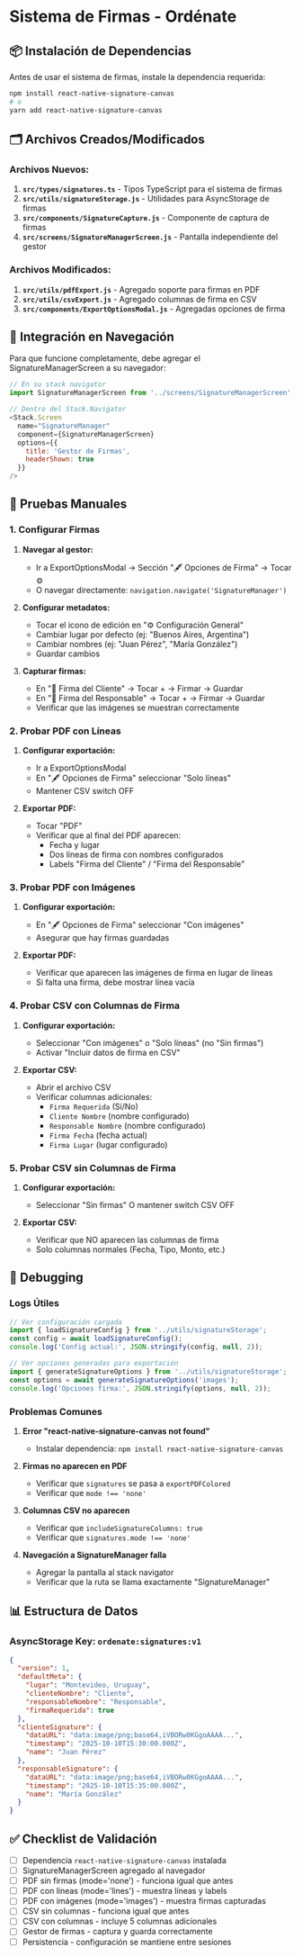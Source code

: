 # Sistema de Firmas - Ordénate

## 📦 Instalación de Dependencias

Antes de usar el sistema de firmas, instale la dependencia requerida:

```bash
npm install react-native-signature-canvas
# o
yarn add react-native-signature-canvas
```

## 🗂️ Archivos Creados/Modificados

### Archivos Nuevos:

1. **`src/types/signatures.ts`** - Tipos TypeScript para el sistema de firmas
2. **`src/utils/signatureStorage.js`** - Utilidades para AsyncStorage de firmas
3. **`src/components/SignatureCapture.js`** - Componente de captura de firmas
4. **`src/screens/SignatureManagerScreen.js`** - Pantalla independiente del gestor

### Archivos Modificados:

1. **`src/utils/pdfExport.js`** - Agregado soporte para firmas en PDF
2. **`src/utils/csvExport.js`** - Agregado columnas de firma en CSV
3. **`src/components/ExportOptionsModal.js`** - Agregadas opciones de firma

## 🚀 Integración en Navegación

Para que funcione completamente, debe agregar el SignatureManagerScreen a su navegador:

```javascript
// En su stack navigator
import SignatureManagerScreen from '../screens/SignatureManagerScreen';

// Dentro del Stack.Navigator
<Stack.Screen 
  name="SignatureManager" 
  component={SignatureManagerScreen}
  options={{ 
    title: 'Gestor de Firmas',
    headerShown: true 
  }} 
/>
```

## 🧪 Pruebas Manuales

### 1. Configurar Firmas

1. **Navegar al gestor:**
   - Ir a ExportOptionsModal → Sección "🖋️ Opciones de Firma" → Tocar ⚙️
   - O navegar directamente: `navigation.navigate('SignatureManager')`

2. **Configurar metadatos:**
   - Tocar el icono de edición en "⚙️ Configuración General"
   - Cambiar lugar por defecto (ej: "Buenos Aires, Argentina")
   - Cambiar nombres (ej: "Juan Pérez", "María González")
   - Guardar cambios

3. **Capturar firmas:**
   - En "👤 Firma del Cliente" → Tocar + → Firmar → Guardar
   - En "👔 Firma del Responsable" → Tocar + → Firmar → Guardar
   - Verificar que las imágenes se muestran correctamente

### 2. Probar PDF con Líneas

1. **Configurar exportación:**
   - Ir a ExportOptionsModal
   - En "🖋️ Opciones de Firma" seleccionar "Solo líneas"
   - Mantener CSV switch OFF

2. **Exportar PDF:**
   - Tocar "PDF"
   - Verificar que al final del PDF aparecen:
     - Fecha y lugar
     - Dos líneas de firma con nombres configurados
     - Labels "Firma del Cliente" / "Firma del Responsable"

### 3. Probar PDF con Imágenes

1. **Configurar exportación:**
   - En "🖋️ Opciones de Firma" seleccionar "Con imágenes"
   - Asegurar que hay firmas guardadas

2. **Exportar PDF:**
   - Verificar que aparecen las imágenes de firma en lugar de líneas
   - Si falta una firma, debe mostrar línea vacía

### 4. Probar CSV con Columnas de Firma

1. **Configurar exportación:**
   - Seleccionar "Con imágenes" o "Solo líneas" (no "Sin firmas")
   - Activar "Incluir datos de firma en CSV"

2. **Exportar CSV:**
   - Abrir el archivo CSV
   - Verificar columnas adicionales:
     - `Firma Requerida` (Sí/No)
     - `Cliente Nombre` (nombre configurado)
     - `Responsable Nombre` (nombre configurado)  
     - `Firma Fecha` (fecha actual)
     - `Firma Lugar` (lugar configurado)

### 5. Probar CSV sin Columnas de Firma

1. **Configurar exportación:**
   - Seleccionar "Sin firmas" O mantener switch CSV OFF
   
2. **Exportar CSV:**
   - Verificar que NO aparecen las columnas de firma
   - Solo columnas normales (Fecha, Tipo, Monto, etc.)

## 🔧 Debugging

### Logs Útiles

```javascript
// Ver configuración cargada
import { loadSignatureConfig } from '../utils/signatureStorage';
const config = await loadSignatureConfig();
console.log('Config actual:', JSON.stringify(config, null, 2));

// Ver opciones generadas para exportación  
import { generateSignatureOptions } from '../utils/signatureStorage';
const options = await generateSignatureOptions('images');
console.log('Opciones firma:', JSON.stringify(options, null, 2));
```

### Problemas Comunes

1. **Error "react-native-signature-canvas not found"**
   - Instalar dependencia: `npm install react-native-signature-canvas`

2. **Firmas no aparecen en PDF**
   - Verificar que `signatures` se pasa a `exportPDFColored`
   - Verificar que `mode !== 'none'`

3. **Columnas CSV no aparecen**
   - Verificar que `includeSignatureColumns: true`
   - Verificar que `signatures.mode !== 'none'`

4. **Navegación a SignatureManager falla**
   - Agregar la pantalla al stack navigator
   - Verificar que la ruta se llama exactamente "SignatureManager"

## 📊 Estructura de Datos

### AsyncStorage Key: `ordenate:signatures:v1`

```json
{
  "version": 1,
  "defaultMeta": {
    "lugar": "Montevideo, Uruguay",
    "clienteNombre": "Cliente",
    "responsableNombre": "Responsable", 
    "firmaRequerida": true
  },
  "clienteSignature": {
    "dataURL": "data:image/png;base64,iVBORw0KGgoAAAA...",
    "timestamp": "2025-10-10T15:30:00.000Z",
    "name": "Juan Pérez"
  },
  "responsableSignature": {
    "dataURL": "data:image/png;base64,iVBORw0KGgoAAAA...", 
    "timestamp": "2025-10-10T15:35:00.000Z",
    "name": "María González"
  }
}
```

## ✅ Checklist de Validación

- [ ] Dependencia `react-native-signature-canvas` instalada
- [ ] SignatureManagerScreen agregado al navegador
- [ ] PDF sin firmas (mode='none') - funciona igual que antes
- [ ] PDF con líneas (mode='lines') - muestra líneas y labels
- [ ] PDF con imágenes (mode='images') - muestra firmas capturadas
- [ ] CSV sin columnas - funciona igual que antes  
- [ ] CSV con columnas - incluye 5 columnas adicionales
- [ ] Gestor de firmas - captura y guarda correctamente
- [ ] Persistencia - configuración se mantiene entre sesiones